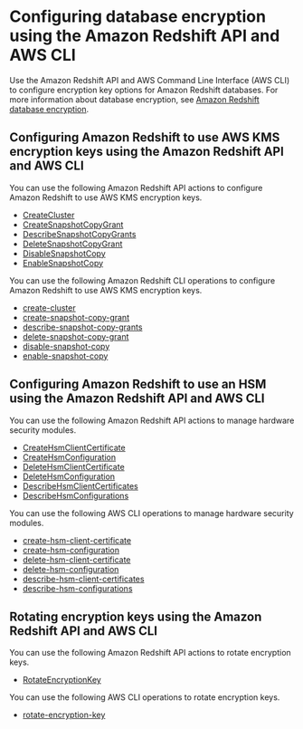 # Configuring database encryption using the Amazon Redshift API and AWS CLI<a name="configuring-db-encryption-api"></a>

Use the Amazon Redshift API and AWS Command Line Interface \(AWS CLI\) to configure encryption key options for Amazon Redshift databases\. For more information about database encryption, see [Amazon Redshift database encryption](working-with-db-encryption.md)\.

## Configuring Amazon Redshift to use AWS KMS encryption keys using the Amazon Redshift API and AWS CLI<a name="manage-aws-kms-api-cli"></a>

You can use the following Amazon Redshift API actions to configure Amazon Redshift to use AWS KMS encryption keys\.
+  [CreateCluster](https://docs.aws.amazon.com/redshift/latest/APIReference/API_CreateCluster.html) 
+  [CreateSnapshotCopyGrant](https://docs.aws.amazon.com/redshift/latest/APIReference/API_CreateSnapshotCopyGrant.html) 
+  [DescribeSnapshotCopyGrants](https://docs.aws.amazon.com/redshift/latest/APIReference/API_DescribeSnapshotCopyGrants.html) 
+  [DeleteSnapshotCopyGrant](https://docs.aws.amazon.com/redshift/latest/APIReference/API_DeleteSnapshotCopyGrant.html) 
+  [DisableSnapshotCopy](https://docs.aws.amazon.com/redshift/latest/APIReference/API_DisableSnapshotCopy.html) 
+  [EnableSnapshotCopy](https://docs.aws.amazon.com/redshift/latest/APIReference/API_EnableSnapshotCopy.html) 

You can use the following Amazon Redshift CLI operations to configure Amazon Redshift to use AWS KMS encryption keys\.
+  [create\-cluster](https://docs.aws.amazon.com/cli/latest/reference/redshift/create-cluster.html) 
+  [create\-snapshot\-copy\-grant](https://docs.aws.amazon.com/cli/latest/reference/redshift/create-snapshot-copy-grant.html) 
+  [describe\-snapshot\-copy\-grants](https://docs.aws.amazon.com/cli/latest/reference/redshift/describe-snapshot-copy-grants.html) 
+  [delete\-snapshot\-copy\-grant](https://docs.aws.amazon.com/cli/latest/reference/redshift/delete-snapshot-copy-grant.html) 
+  [disable\-snapshot\-copy](https://docs.aws.amazon.com/cli/latest/reference/redshift/disable-snapshot-copy.html) 
+  [enable\-snapshot\-copy](https://docs.aws.amazon.com/cli/latest/reference/redshift/enable-snapshot-copy.html) 

## Configuring Amazon Redshift to use an HSM using the Amazon Redshift API and AWS CLI<a name="manage-HSM-api-cli"></a>

You can use the following Amazon Redshift API actions to manage hardware security modules\.
+  [CreateHsmClientCertificate](https://docs.aws.amazon.com/redshift/latest/APIReference/API_CreateHsmClientCertificate.html) 
+  [CreateHsmConfiguration](https://docs.aws.amazon.com/redshift/latest/APIReference/API_CreateHsmConfiguration.html) 
+  [DeleteHsmClientCertificate](https://docs.aws.amazon.com/redshift/latest/APIReference/API_DeleteHsmClientCertificate.html) 
+  [DeleteHsmConfiguration](https://docs.aws.amazon.com/redshift/latest/APIReference/API_DeleteHsmConfiguration.html) 
+  [DescribeHsmClientCertificates](https://docs.aws.amazon.com/redshift/latest/APIReference/API_DescribeHsmClientCertificates.html) 
+  [DescribeHsmConfigurations](https://docs.aws.amazon.com/redshift/latest/APIReference/API_DescribeHsmConfigurations.html) 

You can use the following AWS CLI operations to manage hardware security modules\.
+  [create\-hsm\-client\-certificate](https://docs.aws.amazon.com/cli/latest/reference/redshift/create-hsm-client-certificate.html) 
+  [create\-hsm\-configuration](https://docs.aws.amazon.com/cli/latest/reference/redshift/create-hsm-configuration.html) 
+  [delete\-hsm\-client\-certificate](https://docs.aws.amazon.com/cli/latest/reference/redshift/delete-hsm-client-certificate.html) 
+  [delete\-hsm\-configuration](https://docs.aws.amazon.com/cli/latest/reference/redshift/delete-hsm-configuration.html) 
+  [describe\-hsm\-client\-certificates](https://docs.aws.amazon.com/cli/latest/reference/redshift/describe-hsm-client-certificates.html) 
+  [describe\-hsm\-configurations](https://docs.aws.amazon.com/cli/latest/reference/redshift/describe-hsm-configurations.html) 

## Rotating encryption keys using the Amazon Redshift API and AWS CLI<a name="manage-key-rotation-api-cli"></a>

You can use the following Amazon Redshift API actions to rotate encryption keys\.
+  [RotateEncryptionKey](https://docs.aws.amazon.com/redshift/latest/APIReference/API_RotateEncryptionKey.html) 

You can use the following AWS CLI operations to rotate encryption keys\.
+  [rotate\-encryption\-key](https://docs.aws.amazon.com/cli/latest/reference/redshift/rotate-encryption-key.html) 
